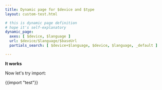 ```yaml
---
title: Dynamic page for $device and $type
layout: custom-test.html

# this is dynamic page definition
# hope it's self-explanatory
dynamic_page:
  axes: [ $device, $language ]
  url: $device/$language/$baseUrl
  partials_search: [ $device+$language, $device, $language, _default ]

---
```


**It works**

Now let's try import:

{{import "test"}}

